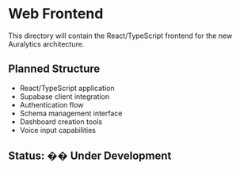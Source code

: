 # Web Frontend

This directory will contain the React/TypeScript frontend for the new Auralytics architecture.

## Planned Structure

- React/TypeScript application
- Supabase client integration
- Authentication flow
- Schema management interface
- Dashboard creation tools
- Voice input capabilities

## Status: �� Under Development
